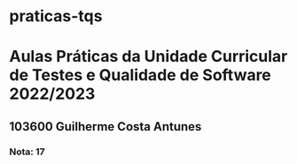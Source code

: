 # praticas-tqs
<h1>Aulas Práticas da Unidade Curricular de Testes e Qualidade de Software 2022/2023</h1>
<h2>103600 Guilherme Costa Antunes</h2>
<h3>Nota: 17</h3>
